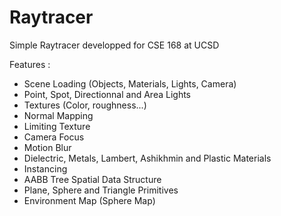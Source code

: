 Raytracer
=========

Simple Raytracer developped for CSE 168 at UCSD

Features :

  - Scene Loading (Objects, Materials, Lights, Camera)
  - Point, Spot, Directionnal and Area Lights
  - Textures (Color, roughness...)
  - Normal Mapping
  - Limiting Texture
  - Camera Focus
  - Motion Blur
  - Dielectric, Metals, Lambert, Ashikhmin and Plastic Materials
  - Instancing
  - AABB Tree Spatial Data Structure
  - Plane, Sphere and Triangle Primitives
  - Environment Map (Sphere Map)
